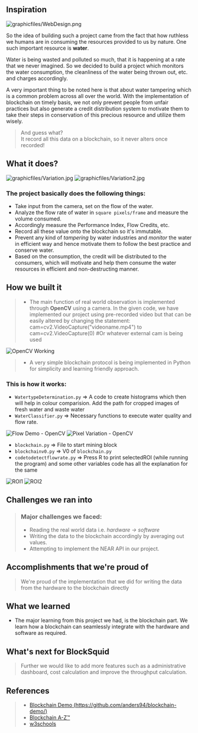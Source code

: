## Inspiration
![graphicfiles/WebDesign.png]()

So the idea of building such a project came from the fact that how ruthless we humans are in consuming the resources provided to us by nature. One such important resource is **water**.

Water is being wasted and polluted so much, that it is happening at a rate that we never imagined. So we decided to build a project which monitors the water consumption, the cleanliness of the water being thrown out, etc. and charges accordingly.

A very important thing to be noted here is that about water tampering which is a common problem across all over the world. With the implementation of blockchain on timely basis, we not only prevent people from unfair practices but also generate a credit distribution system to motivate them to take their steps in conservation of this precious resource and utilize them wisely.

> And guess what?\
> It record all this data on a blockchain, so it never alters once recorded!

## What it does?
![graphicfiles/Variation.jpg]()
![graphicfiles/Variation2.jpg]()

### The project basically does the following things:

- Take input from the camera, set on the flow of the water.
- Analyze the flow rate of water in `square pixels/frame` and measure the volume consumed.
- Accordingly measure the Performance Index, Flow Credits, etc.
- Record all these value onto the blockchain so it's immutable.
- Prevent any kind of _tampering_ by water industries and _monitor_ the water in efficient way and hence motivate them to follow the best practice and conserve water.
- Based on the consumption, the credit will be distributed to the consumers, which will motivate and help them consume the water resources in efficient and non-destructing manner.

## How we built it

> - The main function of real world observation is implemented through **OpenCV** using a camera. In the given code, we have implemented our project using pre-recorded video but that can be easily altered by changing the statement:
> cam=cv2.VideoCapture("videoname.mp4") 
to
> cam=cv2.VideoCapture(0) #Or whatever external cam is being used

![OpenCV Working](https://github.com/sedhha/blocksquid/blob/master/graphicfiles/background.gif)

> - A very simple blockchain protocol is being implemented in Python for simplicity and learning friendly approach.


### This is how it works:

- `WatertypeDetermination.py` => A code to create histograms which then
will help in colour comparision. Add the path for cropped images of fresh water and waste water
- `WaterClassifier.py` => Necessary functions to execute water quality and flow rate.

![Flow Demo - OpenCV](https://github.com/sedhha/blocksquid/blob/master/graphicfiles/demo4.gif)
![Pixel Variation - OpenCV](https://github.com/sedhha/blocksquid/blob/master/graphicfiles/pixelvariation.gif)

- `blockchain.py` => File to start mining block
- `blockchainv0.py` => V0 of `blockchain.py`
- `codetodetectflowrate.py` => Press R to print selectedROI (while running the program) and some other variables code has all the explanation for the same

![ROI1](https://github.com/sedhha/blocksquid/blob/master/graphicfiles/selectroi.jpg)
![ROI2](https://github.com/sedhha/blocksquid/blob/master/graphicfiles/selectROI2.jpg)

## Challenges we ran into

> ### Major challenges we faced:
>
> - Reading the real world data i.e. _hardware -> software_
> - Writing the data to the blockchain accordingly by averaging out values.
> - Attempting to implement the NEAR API in our project. 

## Accomplishments that we're proud of

> We're proud of the implementation that we did for writing the data from the hardware to the blockchain directly

## What we learned

- The major learning from this project we had, is the blockchain part. We learn how a blockchain can seamlessly integrate with the hardware and software as required.

## What's next for BlockSquid

> Further we would like to add more features such as a administrative dashboard, cost calculation and improve the throughput calculation.

## References

> - [Blockchain Demo (https://github.com/anders94/blockchain-demo/)](https://github.com/anders94/blockchain-demo/)
> - [Blockchain A-Z™](https://www.superdatascience.com/pages/blockchain)
> - [w3schools](https://www.w3schools.com/)
